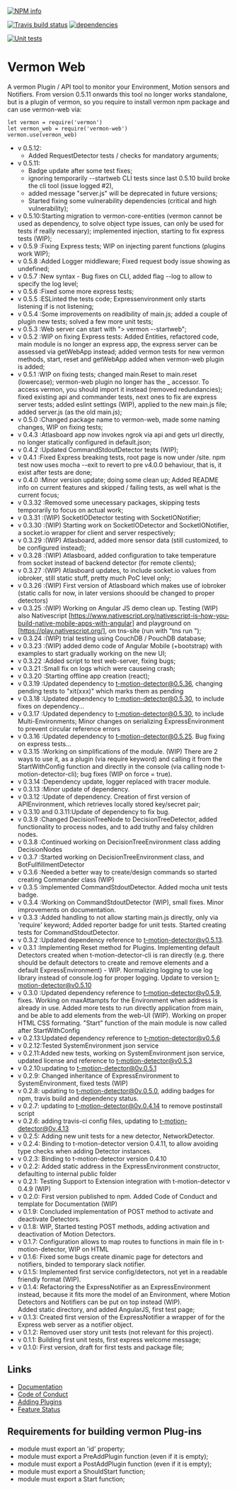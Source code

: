 [![NPM info](https://nodei.co/npm/vermon-web.png?downloads=true)](https://www.npmjs.com/package/vermon-web)

[![Travis build status](https://travis-ci.org/tcardoso2/vermon-web.png?branch=master)](https://travis-ci.org/tcardoso2/t-motion-detector-cli)
[![dependencies](https://david-dm.org/tcardoso2/vermon-web.svg)](https://david-dm.org/tcardoso2/vermon-web.svg)

[![Unit tests](https://github.com/tcardoso2/vermon-web/blob/master/badge.svg)](https://github.com/tcardoso2/vermon-web/blob/master/badge.svg) 

# Vermon Web
A vermon Plugin / API tool to monitor your Environment, Motion sensors and Notifiers.
From version 0.5.11 onwards this tool no longer works standalone, but is a plugin of vermon, so you require to install vermon npm package and can use vermon-web via:
```
let vermon = require('vermon')
let vermon_web = require('vermon-web')
vermon.use(vermon_web)
```
* v 0.5.12:
  - Added RequestDetector tests / checks for mandatory arguments;   
* v 0.5.11:
  - Badge update after some test fixes;
  - ignoring temporarily --startweb CLI tests since last 0.5.10 build broke the cli tool (issue logged #2),
  - added message "server.js" will be deprecated in future versions;
  - Started fixing some vulnerability dependencies (critical and high vulnerability);  
* v 0.5.10:Starting migration to vermon-core-entities (vermon cannot be used as dependency, to solve object type issues, can only be used for tests if really necessary); implemented injection, starting to fix express tests (WIP);  
* v 0.5.9 :Fixing Express tests; WIP on injecting parent functions (plugins work WIP);  
* v 0.5.8 :Added Logger middleware; Fixed request body issue showing as undefined;    
* v 0.5.7 :New syntax - Bug fixes on CLI, added flag --log to allow to specify the log level;  
* v 0.5.6 :Fixed some more express tests;  
* v 0.5.5 :ESLinted the tests code; Expressenvironment only starts listening if is not listening;  
* v 0.5.4 :Some improvements on readibility of main.js; added a couple of plugin new tests; solved a few more unit tests;  
* v 0.5.3 :Web server can start with "> vermon --startweb";  
* v 0.5.2 :WIP on fixing Express tests: Added Entities, refactored code, main module is no longer an express
           app, the express server can be assessed via getWebApp instead; added vermon tests for new vermon methods, start, reset and getWebApp added when vermon-web plugin is added;  
* v 0.5.1 :WIP on fixing tests; changed main.Reset to main.reset (lowercase); vermon-web plugin no longer has the
           _ accessor. To access vermon, you should import it instead (removed redundancies); fixed existing api and commander tests, next ones to fix are express server tests; added eslint settings (WIP), applied to the new main.js file; added server.js (as the old main.js);  
* v 0.5.0 :Changed package name to vermon-web, made some naming changes, WIP on fixing tests;   
* v 0.4.3 :Atlasboard app now invokes ngrok via api and gets url directly, no longer statically configured in default.json;  
* v 0.4.2 :Updated CommandStdoutDetector tests (WIP);  
* v 0.4.1 :Fixed Express breaking tests, root page is now under /site. npm test now uses mocha --exit to revert to pre v4.0.0 behaviour, that is, it exist after tests are done;    
* v 0.4.0 :Minor version update; doing some clean up; Added README info on current features and skipped / failing tests, as well what is the current focus;   
* v 0.3.32 :Removed some unecessary packages, skipping tests temporarily to focus on actual work;  
* v 0.3.31 :(WIP) SocketIODetector testing with SocketIONotifier;  
* v 0.3.30 :(WIP) Starting work on SocketIODetector and SocketIONotifier, a socket.io wrapper for client and server respectively;  
* v 0.3.29 :(WIP) Atlasboard, added more sensor data (still customized, to be configured instead);  
* v 0.3.28 :(WIP) Atlasboard, added configuration to take temperature from socket instead of backend detector (for remote clients);  
* v 0.3.27 :(WIP) Atlasboard updates, to include socket.io values from iobroker, still static stuff, pretty much PoC level only;  
* v 0.3.26 :(WIP) First version of Atlasboard which makes use of iobroker (static calls for now, in later versions shoould be changed to proper detectors)  
* v 0.3.25 :(WIP) Working on Angular JS demo clean up. Testing (WIP) also Nativescript [https://www.nativescript.org/nativescript-is-how-you-build-native-mobile-apps-with-angular] and playground on [https://play.nativescript.org/], on tns-site (run with "tns run <platform>");  
* v 0.3.24 :(WIP) trial testing using CouchDB / PouchDB database;  
* v 0.3.23 :(WIP) added demo code of Angular Mobile (+bootstrap) with examples to start gradually working on the new UI;  
* v 0.3.22 :Added script to test web-server, fixing bugs;  
* v 0.3.21 :Small fix on logs which were causeing crash;  
* v 0.3.20 :Starting offline app creation (react);  
* v 0.3.19 :Updated dependency to t-motion-detector@0.5.36, changing pending tests to "xit(xxx)" which marks them as pending    
* v 0.3.18 :Updated dependency to t-motion-detector@0.5.30, to include fixes on dependency...  
* v 0.3.17 :Updated dependency to t-motion-detector@0.5.30, to include Multi-Environments; Minor changes on serializing ExpressEnvironment to prevent circular reference errors  
* v 0.3.16 :Updated dependency to t-motion-detector@0.5.25. Bug fixing on express tests...  
* v 0.3.15 :Working on simplifications of the module. (WIP) There are 2 ways to use it, as a plugin (via require keyword) and calling it from the StartWithConfig function and directly in the console (via calling node t-motion-detector-cli); bug fixes (WIP on force = true).  
* v 0.3.14 :Dependency update, logger replaced with tracer module.  
* v 0.3.13 :Minor update of dependency.  
* v 0.3.12 :Update of dependency. Creation of first version of APIEnvironment, which retrieves locally stored key/secret pair;  
* v 0.3.10 and 0.3.11:Update of dependency to fix bug.  
* v 0.3.9 :Changed DecisionTreeNode to DecisionTreeDetector, added functionality to process nodes, and to add truthy and falsy children nodes.  
* v 0.3.8 :Continued working on DecisionTreeEnvironment class adding DecisionNodes  
* v 0.3.7 :Started working on DecisionTreeEnvironment class, and BotFullfillmentDetector  
* v 0.3.6 :Needed a better way to create/design commands so started creating Commander class (WIP)  
* v 0.3.5 :Implemented CommandStdoutDetector. Added mocha unit tests badge.  
* v 0.3.4 :Working on CommandStdoutDetector (WIP), small fixes. Minor improvements on documentation.  
* v 0.3.3 :Added handling to not allow starting main.js directly, only via 'require' keyword; Added reporter badge for unit tests. Started creating tests for CommandStdoutDetector.  
* v 0.3.2 :Updated dependency reference to t-motion-detector@v0.5.13.  
* v 0.3.1 :Implementing Reset method for Plugins. Implementing default Detectors created when t-motion-detector-cli is ran directly (e.g. there should be default detectors to create and remove elements and a default ExpressEnvironment) - WIP. Normalizing logging to use log library instead of console.log for proper logging. Update to version t-motion-detector@v0.5.10  
* v 0.3.0 :Updated dependency reference to t-motion-detector@v0.5.9, fixes. Working on maxAttampts for the Environment when address is already in use. Added more tests to run directly application from main, and be able to add elements from the web-UI (WIP). Working on proper HTML CSS formating. "Start" function of the main module
is now called after StartWithConfig   
* v 0.2.13:Updated dependency reference to t-motion-detector@v0.5.6  
* v 0.2.12:Tested SystemEnvironment json service  
* v 0.2.11:Added new tests, working on SystemEnvironment json service, updated license and reference to t-motion-detector@v0.5.3  
* v 0.2.10:updating to t-motion-detector@0v.0.5.1  
* v 0.2.9: Changed inheritance of ExpressEnvironment to SystemEnvironment, fixed tests (WIP)  
* v 0.2.8: updating to t-motion-detector@0v.0.5.0, adding badges for npm, travis build and dependency status.   
* v 0.2.7: updating to t-motion-detector@0v.0.4.14 to remove postinstall script  
* v 0.2.6: adding travis-ci config files, updating to t-motion-detector@0v.4.13  
* v 0.2.5: Adding new unit tests for a new detector, NetworkDetector.  
* v 0.2.4: Binding to t-motion-detector version 0.4.11, to allow avoiding type checks when adding Detector instances.  
* v 0.2.3: Binding to t-motion-detector version 0.4.10  
* v 0.2.2: Added static address in the ExpressEnvironment constructor, defaulting to internal public folder  
* v 0.2.1: Testing Support to Extension integration with t-motion-detector v 0.4.9 (WIP)  
* v 0.2.0: First version published to npm. Added Code of Conduct and template for Documentation (WIP)  
* v 0.1.9: Concluded implementation of POST method to activate and deactivate Detectors.  
* v 0.1.8: WIP, Started testing POST methods, adding activation and deactivation of Motion Detectors.  
* v 0.1.7: Configuration allows to map routes to functions in main file in t-motion-detector, WIP on HTML  
* v 0.1.6: Fixed some bugs create dinamic page for detectors and notifiers, binded to temporary slack notifier.  
* v 0.1.5: Implemented first service config/detectors, not yet in a readable friendly format (WIP).  
* v 0.1.4: Refactoring the ExpressNotifier as an ExpressEnvironment instead, because it fits more the model of an Environment, where Motion Detectors and Notifiers can be put on top instead (WIP).  
Added static directory, and added AngularJS, first test page;  
* v 0.1.3: Created first version of the ExpressNotifier a wrapper of for the Express web server as a notifier object.  
* v 0.1.2: Removed user story unit tests  (not relevant for this project).  
* v 0.1.1: Building first unit tests, first express welcome message;  
* v 0.1.0: First version, draft for first tests and package file;  

## Links  
  - [Documentation](https://github.com/tcardoso2/t-motion-detector-cli/blob/master/DOCUMENTATION.md) 
  - [Code of Conduct](https://github.com/tcardoso2/t-motion-detector-cli/blob/master/CODE_OF_CONDUCT.md)   
  - [Adding Plugins](https://github.com/tcardoso2/t-motion-detector-cli/blob/master/ADDING_PLUGINS.md)   
  - [Feature Status](https://github.com/tcardoso2/t-motion-detector-cli/blob/master/test/README.md)  

## Requirements for building vermon Plug-ins
  - module must export an 'id' property;  
  - module must export a PreAddPlugin function (even if it is empty);  
  - module must export a PostAddPlugin function (even if it is empty);  
  - module must export a ShouldStart function;
  - module must export a Start function;
